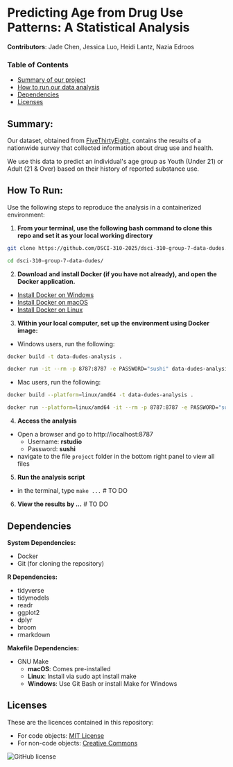 # Predicting Age from Drug Use Patterns: A Statistical Analysis

**Contributors**: Jade Chen, Jessica Luo, Heidi Lantz, Nazia Edroos

### Table of Contents
- [Summary of our project](#summary)
- [How to run our data analysis](#how-to-run)
- [Dependencies](#dependencies)
- [Licenses](#licenses)

## Summary:

Our dataset, obtained from [FiveThirtyEight](https://fivethirtyeight.com/features/college-students-arent-the-only-ones-abusing-adderall/), 
contains the results of a nationwide survey that collected information about drug use and health. 

We use this data to predict an individual's age group as Youth (Under 21) or Adult (21 & Over) based on their history of reported substance use.

## How To Run:

Use the following steps to reproduce the analysis in a containerized environment:

1. **From your terminal, use the following bash command to clone this repo and set it as your local working directory**

```bash
git clone https://github.com/DSCI-310-2025/dsci-310-group-7-data-dudes.git
```

```bash
cd dsci-310-group-7-data-dudes/
```

2. **Download and install Docker (if you have not already), and open the Docker application.**

- [Install Docker on Windows](https://docs.docker.com/docker-for-windows/install/)
- [Install Docker on macOS](https://docs.docker.com/docker-for-mac/install/)
- [Install Docker on Linux](https://docs.docker.com/engine/install/)

3. **Within your local computer, set up the environment using Docker image:**

- Windows users, run the following:

```bash
docker build -t data-dudes-analysis .
```

```bash
docker run -it --rm -p 8787:8787 -e PASSWORD="sushi" data-dudes-analysis
```

- Mac users, run the following:

```bash
docker build --platform=linux/amd64 -t data-dudes-analysis .
```

```bash
docker run --platform=linux/amd64 -it --rm -p 8787:8787 -e PASSWORD="sushi" data-dudes-analysis
```

4. **Access the analysis**

- Open a browser and go to http://localhost:8787
    - Username: **rstudio**
    - Password: **sushi**
- navigate to the file `project` folder in the bottom right panel to view all files

5. **Run the analysis script**
- in the terminal, type `make ...` # TO DO

6. **View the results by ...** # TO DO


## Dependencies

**System Dependencies:**

- Docker
- Git (for cloning the repository)

**R Dependencies:**

- tidyverse
- tidymodels
- readr
- ggplot2
- dplyr
- broom
- rmarkdown

**Makefile Dependencies:**

- GNU Make
  - **macOS**: Comes pre-installed
  - **Linux**: Install via sudo apt install make
  - **Windows**: Use Git Bash or install Make for Windows


## Licenses

These are the licences contained in this repository:

- For code objects: [MIT License](LICENSE-MIT)
- For non-code objects: [Creative Commons](LICENSE-CC)

![GitHub license](https://img.shields.io/github/license/DSCI-310-2025/dsci-310-group-7-data-dudes) 

